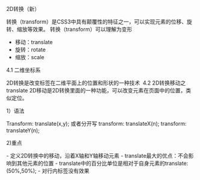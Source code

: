  2D转换（新）

转换（transform）是CSS3中具有颠覆性的特征之一，可以实现元素的位移、旋转、缩放等效果。
转换（transform）可以理解为变形

- 移动：translate
- 旋转：rotate
-  缩放：scale 

4.1 二维坐标系

2D转换是改变标签在二维平面上的位置和形状的一种技术 
4.2 2D转换移动之translate
2D移动是2D转换里面的一种功能，可以改变元素在页面中的位置，类似定位。

1）语法


Transform: translate(x,y); 或者分开写
transform: translateX(n);
transform: translateY(n);

2)重点

\- 定义2D转换中的移动，沿着X轴和Y轴移动元素
\- translate最大的优点：不会影响到其他元素的位置
\- translate中的百分比单位是相对于自身元素的translate:(50%,50%);
\- 对行内标签没有效果 